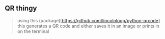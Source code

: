 ## QR thingy

>using this (package)[https://github.com/lincolnloop/python-qrcode] this generates a QR code and either saves it in an image or prints in on the terminal